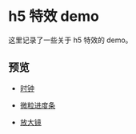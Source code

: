 # h5 特效 demo

这里记录了一些关于 h5 特效的 demo。

## 预览

* [时钟](http://htmlpreview.github.io/?https://github.com/shuizhongxiong/h5-demo/blob/master/src/pages/clock/clock.html)

* [微粒进度条](http://htmlpreview.github.io/?https://github.com/shuizhongxiong/h5-demo/blob/master/src/pages/loading-particle/particle.html)

* [放大镜](http://htmlpreview.github.io/?https://github.com/shuizhongxiong/h5-demo/blob/master/src/pages/magnifier/magnifier.html)